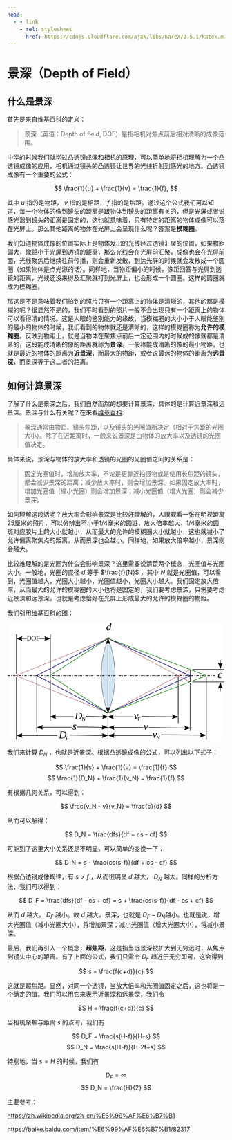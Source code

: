```yaml
---
head:
  - - link
    - rel: stylesheet
      href: https://cdnjs.cloudflare.com/ajax/libs/KaTeX/0.5.1/katex.min.css
---
```

# 景深（Depth of Field）

## 什么是景深

首先是来自[维基百科](https://zh.wikipedia.org/zh-cn/%E6%99%AF%E6%B7%B1)的定义：

> 景深（英语：Depth of field, DOF）是指相机对焦点前后相对清晰的成像范围。

中学的时候我们就学过凸透镜成像和相机的原理，可以简单地将相机理解为一个凸透镜成像的应用，相机通过镜头的凸透镜让世界的光线折射到感光的地方。凸透镜成像有一个重要的公式：

$$
\frac{1}{u} + \frac{1}{v} = \frac{1}{f},
$$

其中 $u$ 指的是物距，  $v$ 指的是相距，  $f$ 指的是焦距。通过这个公式我们可以知道，每一个物体的像到镜头的距离是跟物体到镜头的距离有关的，但是光屏或者说感光器到镜头的距离是固定的，这也就意味着，只有特定的距离的物体成像可以落在光屏上。那么其他距离的物体在光屏上会呈现什么呢？答案是**模糊圈**。

我们知道物体成像的位置实际上是物体发出的光线经过透镜汇聚的位置，如果物距偏大，像距小于光屏到透镜的距离，那么光线会在光屏前汇聚，成像也会在光屏前面，光线聚焦后继续往前传播，则会重新发散，到达光屏的时候就会发散成一个圆圈（如果物体是点光源的话）。同样地，当物距偏小的时候，像距回答与光屏到透镜的距离，光线还没来得及汇聚就打到光屏上，也会形成一个圆圈。这样的圆圈就成为模糊圈。

那这是不是意味着我们拍到的照片只有一个距离上的物体是清晰的，其他的都是模糊的呢？很显然不是的，我们平时看到的照片一般不会出现只有一个距离上的物体可以看得清的情况。这是人眼的鉴别能力的缘故，当模糊圈的大小小于人眼能鉴别的最小的物体的时候，我们看到的物体就还是清晰的，这样的模糊圈称为**允许的模糊圈**。反映到物距上，就是当物体在聚焦点前后一定范围内的时候成的像就都是清晰的，这段能成清晰的像的距离就称为**景深**。一般称能成清晰的像的最小物距，也就是最近的物体的距离为**近景深**，而最大的物距，或者说最远的物体的距离为**远景深**，而景深等于这二者的距离。

## 如何计算景深

了解了什么是景深之后，我们自然而然的想要计算景深，具体的是计算近景深和远景深。景深与什么有关呢？在来看[维基百科](https://zh.wikipedia.org/zh-cn/%E6%99%AF%E6%B7%B1):

> 景深通常由物距、镜头焦距，以及镜头的光圈值所决定（相对于焦距的光圈大小）。除了在近距离时，一般来说景深是由物体的放大率以及透镜的光圈值决定。

具体来说，景深与物体的放大率和透镜的光圈的光圈值之间的关系是：
> 固定光圈值时，增加放大率，不论是更靠近拍摄物或是使用长焦距的镜头，都会减少景深的距离；减少放大率时，则会增加景深。如果固定放大率时，增加光圈值（缩小光圈）则会增加景深；减小光圈值（增大光圈）则会减少景深。

如何理解这段话呢？放大率会影响景深是比较好理解的，人眼观看一张在明视距离25厘米的照片，可以分辨出不小于1/4毫米的圆斑，放大倍率越大，1/4毫米的圆斑对应胶片上的大小就越小，从而最大的允许的模糊圈大小就越小，这也就减小了允许偏离聚焦点的距离，从而景深也会越小。同样地，如果放大倍率越小，景深则会越大。

比较难理解的是光圈为什么会影响景深？这里需要说清楚两个概念，光圈值与光圈大小。一般地，光圈的直径 $d$ 等于 $\frac{f}{N}$ ，其中 $N$ 就是光圈值，可以看到，光圈值越大，光圈大小越小，光圈值越小，光圈大小越大。我们固定放大倍率，从而最大的允许的模糊圈的大小也将是固定的，我们要考虑景深，只需要考虑近景深和远景深，也就是考虑恰好在光屏上形成最大的允许的模糊圈的物距。

我们引用[维基百科](https://zh.wikipedia.org/zh-cn/%E6%99%AF%E6%B7%B1)的图：

![DoF](images/DoF-sym.svg)

我们来计算 $D_N$ ，也就是近景深。根据凸透镜成像的公式，可以列出以下式子：

$$
\frac{1}{s} + \frac{1}{v} = \frac{1}{f}
$$
$$
\frac{1}{D_N} + \frac{1}{v_N} = \frac{1}{f}
$$

有根据几何关系，可以得到：

$$
\frac{v_N - v}{v_N} = \frac{c}{d}
$$

从而可以解得：

$$
D_N = \frac{dfs}{df + cs - cf}
$$

可能到了这里大小关系还是不明显，可以简单的变换一下：

$$
D_N = s - \frac{cs(s-f)}{df + cs - cf}
$$

根据凸透镜成像规律，有 $s > f$ ，从而很明显 $d$ 越大， $D_N$ 越大。同样的分析方法，我们可以得到：

$$
D_F = \frac{dfs}{df - cs + cf} = s + \frac{cs(s-f)}{df - cs + cf}
$$

从而 $d$ 越大， $D_F$ 越小。故 $d$ 越大，景深，也就是 $D_F - D_N$越小。也就是说，增大光圈值（减小光圈大小），将增加景深；减小光圈值（增大光圈大小），将减小景深。

最后，我们再引入一个概念，**超焦距**，这是指当远景深被扩大到无穷远时，从焦点到镜头中心的距离。有了上面的公式，我们只需令 $D_F$ 趋近于无穷即可，这会得到

$$
s = \frac{f(c+d)}{c}
$$

这就是超焦距。显然，对同一个透镜，当放大倍率和光圈值固定之后，这也将是一个确定的值。我们可以用它来表示近景深和远景深，我们令

$$
H = \frac{f(c+d)}{c}
$$

当相机聚焦与距离 $s$ 的点时，我们有

$$
D_F = \frac{s(H-f)}{H-s}
$$
$$
D_N = \frac{s(H-f)}{H-2f+s}
$$

特别地，当 $s=H$ 的时候，我们有

$$
D_F = \infty
$$
$$
D_N = \frac{H}{2}
$$

主要参考：

https://zh.wikipedia.org/zh-cn/%E6%99%AF%E6%B7%B1

https://baike.baidu.com/item/%E6%99%AF%E6%B7%B1/82317
